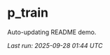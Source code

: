 # p_train

Auto-updating README demo.

<!--START_SECTION:status-->
_Last run: 2025-09-28 01:44 UTC_
<!--END_SECTION:status-->

















































































































































































































































































































































































































































































































































































































































































































































































































































































































